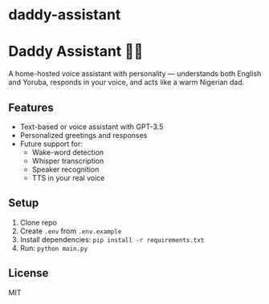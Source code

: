 # daddy-assistant
# Daddy Assistant 👨🏽

A home-hosted voice assistant with personality — understands both English and Yoruba, responds in your voice, and acts like a warm Nigerian dad.

## Features
- Text-based or voice assistant with GPT-3.5
- Personalized greetings and responses
- Future support for:
  - Wake-word detection
  - Whisper transcription
  - Speaker recognition
  - TTS in your real voice

## Setup
1. Clone repo
2. Create `.env` from `.env.example`
3. Install dependencies: `pip install -r requirements.txt`
4. Run: `python main.py`

## License
MIT
